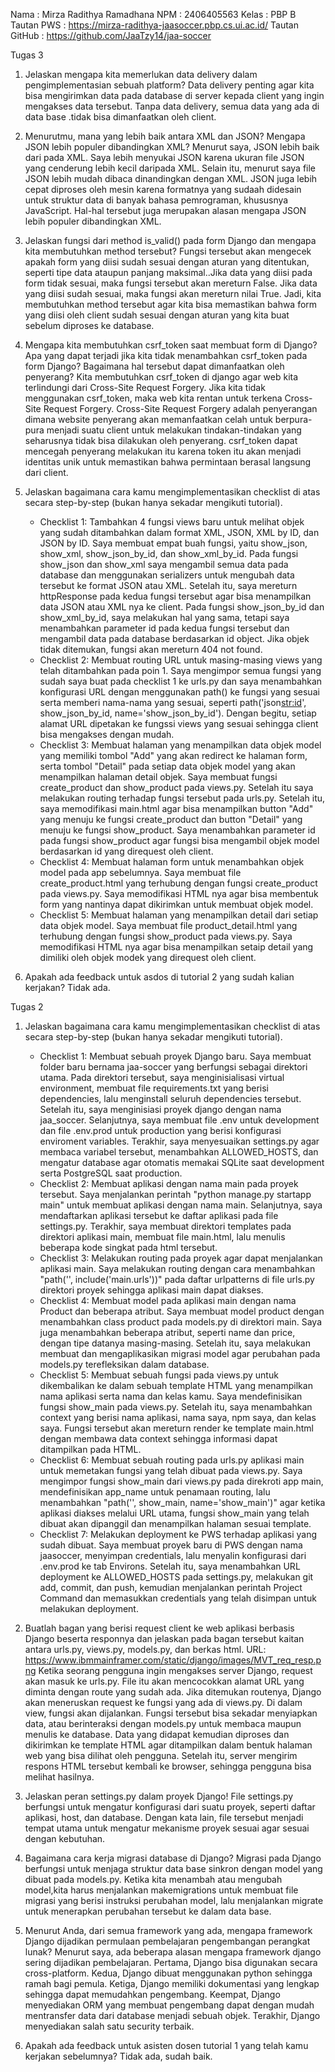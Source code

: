 Nama            : Mirza Radithya Ramadhana
NPM             : 2406405563
Kelas           : PBP B
Tautan PWS      : https://mirza-radithya-jaasoccer.pbp.cs.ui.ac.id/
Tautan GitHub   : https://github.com/JaaTzy14/jaa-soccer

Tugas 3
1. Jelaskan mengapa kita memerlukan data delivery dalam pengimplementasian sebuah platform?
    Data delivery penting agar kita bisa mengirimkan data pada database di server kepada client yang ingin mengakses data tersebut. Tanpa data delivery, semua data yang ada di data base .tidak bisa dimanfaatkan oleh client.

2. Menurutmu, mana yang lebih baik antara XML dan JSON? Mengapa JSON lebih populer dibandingkan XML?
    Menurut saya, JSON lebih baik dari pada XML. Saya lebih menyukai JSON karena ukuran file JSON yang cenderung lebih kecil daripada XML. Selain itu, menurut saya file JSON lebih mudah dibaca dinandingkan dengan XML. JSON juga lebih cepat diproses oleh mesin karena formatnya yang sudaah didesain untuk struktur data di banyak bahasa pemrograman, khususnya JavaScript. Hal-hal tersebut juga merupakan alasan mengapa JSON lebih populer dibandingkan XML.

3. Jelaskan fungsi dari method is_valid() pada form Django dan mengapa kita membutuhkan method tersebut?
    Fungsi tersebut akan mengecek apakah form yang diisi sudah sesuai dengan aturan yang ditentukan, seperti tipe data ataupun panjang maksimal..Jika data yang diisi pada form tidak sesuai, maka fungsi tersebut akan mereturn False. Jika data yang diisi sudah sesuai, maka fungsi akan mereturn nilai True. Jadi, kita membutuhkan method tersebut agar kita bisa memastikan bahwa form yang diisi oleh client sudah sesuai dengan aturan yang kita buat sebelum diproses ke database.

4. Mengapa kita membutuhkan csrf_token saat membuat form di Django? Apa yang dapat terjadi jika kita tidak menambahkan csrf_token pada form Django? Bagaimana hal tersebut dapat dimanfaatkan oleh penyerang?
    Kita membutuhkan csrf_token di django agar web kita terlindungi dari Cross-Site Request Forgery. Jika kita tidak menggunakan csrf_token, maka web kita rentan untuk terkena Cross-Site Request Forgery. Cross-Site Request Forgery adalah penyerangan dimana website penyerang akan memanfaatkan celah untuk berpura-pura menjadi suatu client untuk melakukan tindakan-tindakan yang seharusnya tidak bisa dilakukan oleh penyerang. csrf_token dapat mencegah penyerang melakukan itu karena token itu akan menjadi identitas unik untuk memastikan bahwa permintaan berasal langsung dari client.

5. Jelaskan bagaimana cara kamu mengimplementasikan checklist di atas secara step-by-step (bukan hanya sekadar mengikuti tutorial).
    - Checklist 1: Tambahkan 4 fungsi views baru untuk melihat objek yang sudah ditambahkan dalam format XML, JSON, XML by ID, dan JSON by ID.
        Saya membuat empat buah fungsi, yaitu show_json, show_xml, show_json_by_id, dan show_xml_by_id. Pada fungsi show_json dan show_xml saya mengambil semua data pada database dan menggunakan serializers untuk mengubah data tersebut ke format JSON atau XML. Setelah itu, saya mereturn httpResponse pada kedua fungsi tersebut agar bisa menampilkan data JSON atau XML nya ke client. Pada fungsi show_json_by_id dan show_xml_by_id, saya melakukan hal yang sama, tetapi saya menambahkan parameter id pada kedua fungsi tersebut dan mengambil data pada database berdasarkan id object. Jika objek tidak ditemukan, fungsi akan mereturn 404 not found.
    - Checklist 2: Membuat routing URL untuk masing-masing views yang telah ditambahkan pada poin 1.
        Saya mengimpor semua fungsi yang sudah saya buat pada checklist 1 ke urls.py dan saya menambahkan konfigurasi URL dengan menggunakan path() ke fungsi yang sesuai serta memberi nama-nama yang sesuai, seperti path('json<str:id>', show_json_by_id, name='show_json_by_id'). Dengan begitu, setiap alamat URL dipetakan ke fungssi views yang sesuai sehingga client bisa mengakses dengan mudah.
    - Checklist 3: Membuat halaman yang menampilkan data objek model yang memiliki tombol "Add" yang akan redirect ke halaman form, serta tombol "Detail" pada setiap data objek model yang akan menampilkan halaman detail objek.
        Saya membuat fungsi create_product dan show_product pada views.py. Setelah itu saya melakukan routing terhadap fungsi tersebut pada urls.py. Setelah itu, saya memodifikasi main.html agar bisa menampilkan button "Add" yang menuju ke fungsi create_product dan button "Detail" yang menuju ke fungsi show_product. Saya menambahkan parameter id pada fungsi show_product agar fungsi bisa mengambil objek model berdasarkan id yang direquest oleh client.
    - Checklist 4: Membuat halaman form untuk menambahkan objek model pada app sebelumnya.
        Saya membuat file create_product.html yang terhubung dengan fungsi create_product pada views.py. Saya memodifikasi HTML nya agar bisa membentuk form yang nantinya dapat dikirimkan untuk membuat objek model.
    - Checklist 5: Membuat halaman yang menampilkan detail dari setiap data objek model.
        Saya membuat file product_detail.html yang terhubung dengan fungsi show_product pada views.py. Saya memodifikasi HTML nya agar bisa menampilkan setaip detail yang dimiliki oleh objek modek yang direquest oleh client.


6. Apakah ada feedback untuk asdos di tutorial 2 yang sudah kalian kerjakan?
    Tidak ada.

Tugas 2
1. Jelaskan bagaimana cara kamu mengimplementasikan checklist di atas secara step-by-step (bukan hanya sekadar mengikuti tutorial).
    - Checklist 1: Membuat sebuah proyek Django baru.
        Saya membuat folder baru bernama jaa-soccer yang berfungsi sebagai direktori utama. Pada direktori tersebut, saya menginisialisasi virtual environment, membuat file requirements.txt yang berisi dependencies, lalu menginstall seluruh dependencies tersebut. Setelah itu, saya menginisiasi proyek django dengan nama jaa_soccer. Selanjutnya, saya membuat file .env untuk development dan file .env.prod untuk production yang berisi konfigurasi enviroment variables. Terakhir, saya menyesuaikan settings.py agar membaca variabel tersebut, menambahkan ALLOWED_HOSTS, dan mengatur database agar otomatis memakai SQLite saat development serta PostgreSQL saat production.
    - Checklist 2: Membuat aplikasi dengan nama main pada proyek tersebut.
        Saya menjalankan perintah "python manage.py startapp main" untuk membuat aplikasi dengan nama main. Selanjutnya, saya mendaftarkan aplikasi tersebut ke daftar aplikasi pada file settings.py. Terakhir, saya membuat direktori templates pada direktori aplikasi main, membuat file main.html, lalu menulis beberapa kode singkat pada html tersebut.
    - Checklist 3: Melakukan routing pada proyek agar dapat menjalankan aplikasi main.
        Saya melakukan routing dengan cara menambahkan "path('', include('main.urls'))" pada daftar urlpatterns di file urls.py direktori proyek sehingga aplikasi main dapat diakses.
    - Checklist 4: Membuat model pada aplikasi main dengan nama Product dan beberapa atribut.
        Saya membuat model product dengan menambahkan class product pada models.py di direktori main. Saya juga menambahkan beberapa atribut, seperti name dan price, dengan tipe datanya masing-masing. Setelah itu, saya melakukan membuat dan mengaplikasikan migrasi model agar perubahan pada models.py terefleksikan dalam database.
    - Checklist 5: Membuat sebuah fungsi pada views.py untuk dikembalikan ke dalam sebuah template HTML yang menampilkan nama aplikasi serta nama dan kelas kamu.
        Saya mendefinisikan fungsi show_main pada views.py. Setelah itu, saya menambahkan context yang berisi nama aplikasi, nama saya, npm saya, dan kelas saya. Fungsi tersebut akan mereturn render ke template main.html dengan membawa data context sehingga informasi dapat ditampilkan pada HTML.
    - Checklist 6: Membuat sebuah routing pada urls.py aplikasi main untuk memetakan fungsi yang telah dibuat pada views.py.
        Saya mengimpor fungsi show_main dari views.py pada direkroti app main, mendefinisikan app_name untuk penamaan routing, lalu menambahkan "path('', show_main, name='show_main')" agar ketika aplikasi diakses melalui URL utama, fungsi show_main yang telah dibuat akan dipanggil dan menampilkan halaman sesuai template.
    - Checklist 7: Melakukan deployment ke PWS terhadap aplikasi yang sudah dibuat.
        Saya membuat proyek baru di PWS dengan nama jaasoccer, menyimpan credentials, lalu menyalin konfigurasi dari .env.prod ke tab Environs. Setelah itu, saya menambahkan URL deployment ke ALLOWED_HOSTS pada settings.py, melakukan git add, commit, dan push, kemudian menjalankan perintah Project Command dan memasukkan credentials yang telah disimpan untuk melakukan deployment.

2. Buatlah bagan yang berisi request client ke web aplikasi berbasis Django beserta responnya dan jelaskan pada bagan tersebut kaitan antara urls.py, views.py, models.py, dan berkas html.
    URL: https://www.ibmmainframer.com/static/django/images/MVT_req_resp.png
    Ketika seorang pengguna ingin mengakses server Django, request akan masuk ke urls.py. File itu akan mencocokkan alamat URL yang diminta dengan route yang sudah ada. Jika ditemukan routenya, Django akan meneruskan request ke fungsi yang ada di views.py. Di dalam view, fungsi akan dijalankan. Fungsi tersebut bisa sekadar menyiapkan data, atau berinteraksi dengan models.py untuk membaca maupun menulis ke database. Data yang didapat kemudian diproses dan dikirimkan ke template HTML agar ditampilkan dalam bentuk halaman web yang bisa dilihat oleh pengguna. Setelah itu, server mengirim respons HTML tersebut kembali ke browser, sehingga pengguna bisa melihat hasilnya.

3. Jelaskan peran settings.py dalam proyek Django!
    File settings.py berfungsi untuk mengatur konfigurasi dari suatu proyek, seperti daftar aplikasi, host, dan database. Dengan kata lain, file tersebut menjadi tempat utama untuk mengatur mekanisme proyek sesuai agar sesuai dengan kebutuhan.

4. Bagaimana cara kerja migrasi database di Django?
    Migrasi pada Django berfungsi untuk menjaga struktur data base sinkron dengan model yang dibuat pada models.py. Ketika kita menambah atau mengubah model,kita harus menjalankan makemigrations untuk membuat file migrasi yang berisi instruksi perubahan model, lalu menjalankan migrate untuk menerapkan perubahan tersebut ke dalam data base.

5. Menurut Anda, dari semua framework yang ada, mengapa framework Django dijadikan permulaan pembelajaran pengembangan perangkat lunak?
    Menurut saya, ada beberapa alasan mengapa framework django sering dijadikan pembelajaran. Pertama, Django bisa digunakan secara cross-platform. Kedua, Django dibuat menggunakan python sehingga ramah bagi pemula. Ketiga, Django memiliki dokumentasi yang lengkap sehingga dapat memudahkan pengembang. Keempat, Django menyediakan ORM yang membuat pengembang dapat dengan mudah mentransfer data dari database menjadi sebuah objek. Terakhir, Django menyediakan salah satu security terbaik.

6. Apakah ada feedback untuk asisten dosen tutorial 1 yang telah kamu kerjakan sebelumnya?
    Tidak ada, sudah baik.
